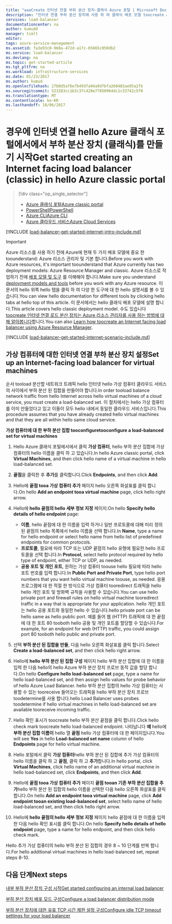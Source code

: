 ```yaml
---
title: "aaaCreate 인터넷 연결 부하 분산 장치-클래식 Azure 포털 | Microsoft Docs"
description: "인터넷 연결 부하 분산 장치에 사용 하 여 클래식 배포 모델 toocreate Azure 클래식 포털 hello 하는 방법에 대해 알아봅니다"
services: load-balancer
documentationcenter: na
author: kumudd
manager: timlt
editor: 
tags: azure-service-management
ms.assetid: fa3e93c0-968a-472d-a17c-65665c050db2
ms.service: load-balancer
ms.devlang: na
ms.topic: get-started-article
ms.tgt_pltfrm: na
ms.workload: infrastructure-services
ms.date: 01/23/2017
ms.author: kumud
ms.openlocfilehash: 27b0d5af6e7b493fa94a9dfbfa260483ae95a2fb
ms.sourcegitcommit: 523283cc1b3c37c428e77850964dc1c33742c5f0
ms.translationtype: MT
ms.contentlocale: ko-KR
ms.lasthandoff: 10/06/2017
---
```

# <a name="get-started-creating-an-internet-facing-load-balancer-classic-in-hello-azure-classic-portal"></a><span data-ttu-id="e4565-103">경우에 인터넷 연결 hello Azure 클래식 포털에서에서 부하 분산 장치 (클래식)를 만들기 시작</span><span class="sxs-lookup"><span data-stu-id="e4565-103">Get started creating an Internet facing load balancer (classic) in hello Azure classic portal</span></span>

> [!div class="op_single_selector"]
> * [<span data-ttu-id="e4565-104">Azure 클래식 포털</span><span class="sxs-lookup"><span data-stu-id="e4565-104">Azure classic portal</span></span>](../load-balancer/load-balancer-get-started-internet-classic-portal.md)
> * [<span data-ttu-id="e4565-105">PowerShell</span><span class="sxs-lookup"><span data-stu-id="e4565-105">PowerShell</span></span>](../load-balancer/load-balancer-get-started-internet-classic-ps.md)
> * [<span data-ttu-id="e4565-106">Azure CLI</span><span class="sxs-lookup"><span data-stu-id="e4565-106">Azure CLI</span></span>](../load-balancer/load-balancer-get-started-internet-classic-cli.md)
> * [<span data-ttu-id="e4565-107">Azure 클라우드 서비스</span><span class="sxs-lookup"><span data-stu-id="e4565-107">Azure Cloud Services</span></span>](../load-balancer/load-balancer-get-started-internet-classic-cloud.md)

[!INCLUDE [load-balancer-get-started-internet-intro-include.md](../../includes/load-balancer-get-started-internet-intro-include.md)]

> [!IMPORTANT]
> <span data-ttu-id="e4565-108">Azure 리소스를 사용 하기 전에 Azure에 현재 두 가지 배포 모델에 중요 한 toounderstand: Azure 리소스 관리자 및 기본 합니다.</span><span class="sxs-lookup"><span data-stu-id="e4565-108">Before you work with Azure resources, it's important toounderstand that Azure currently has two deployment models: Azure Resource Manager and classic.</span></span> <span data-ttu-id="e4565-109">Azure 리소스로 작업하기 전에 [배포 모델 및 도구](../azure-classic-rm.md) 를 이해해야 합니다.</span><span class="sxs-lookup"><span data-stu-id="e4565-109">Make sure you understand [deployment models and tools](../azure-classic-rm.md) before you work with any Azure resource.</span></span> <span data-ttu-id="e4565-110">이 문서의 hello 위쪽 hello 탭을 클릭 하 여 다양 한 도구에 대 한 hello 설명서를 볼 수 있습니다.</span><span class="sxs-lookup"><span data-stu-id="e4565-110">You can view hello documentation for different tools by clicking hello tabs at hello top of this article.</span></span> <span data-ttu-id="e4565-111">이 문서에서는 hello 클래식 배포 모델에 설명 합니다.</span><span class="sxs-lookup"><span data-stu-id="e4565-111">This article covers hello classic deployment model.</span></span> <span data-ttu-id="e4565-112">수도 있습니다 [toocreate 인터넷 연결 로드 분산 장치는 Azure 리소스 관리자를 사용 하는 방법에 대해 알아봅니다](load-balancer-get-started-internet-arm-ps.md)합니다.</span><span class="sxs-lookup"><span data-stu-id="e4565-112">You can also [Learn how toocreate an Internet facing load balancer using Azure Resource Manager](load-balancer-get-started-internet-arm-ps.md).</span></span>

[!INCLUDE [load-balancer-get-started-internet-scenario-include.md](../../includes/load-balancer-get-started-internet-scenario-include.md)]

## <a name="set-up-an-internet-facing-load-balancer-for-virtual-machines"></a><span data-ttu-id="e4565-113">가상 컴퓨터에 대한 인터넷 연결 부하 분산 장치 설정</span><span class="sxs-lookup"><span data-stu-id="e4565-113">Set up an Internet-facing load balancer for virtual machines</span></span>

<span data-ttu-id="e4565-114">순서 tooload 분산할 네트워크 트래픽 hello 인터넷 hello 가상 컴퓨터 클라우드 서비스의 사이에서 부하 분산 된 집합을 만들어야 합니다.</span><span class="sxs-lookup"><span data-stu-id="e4565-114">In order tooload balance network traffic from hello Internet across hello virtual machines of a cloud service, you must create a load-balanced set.</span></span> <span data-ttu-id="e4565-115">이 절차에서는 hello 가상 컴퓨터를 이미 만들었다고 있고 이들이 모두 hello 내에서 동일한 클라우드 서비스입니다.</span><span class="sxs-lookup"><span data-stu-id="e4565-115">This procedure assumes that you have already created hello virtual machines and that they are all within hello same cloud service.</span></span>

<span data-ttu-id="e4565-116">**가상 컴퓨터에 대 한 부하 분산 집합 tooconfigure**</span><span class="sxs-lookup"><span data-stu-id="e4565-116">**tooconfigure a load-balanced set for virtual machines**</span></span>

1. <span data-ttu-id="e4565-117">Hello Azure 클래식 포털에서에서 클릭 **가상 컴퓨터**, hello 부하 분산 집합에 가상 컴퓨터의 hello 이름을 클릭 하 고 있습니다.</span><span class="sxs-lookup"><span data-stu-id="e4565-117">In hello Azure classic portal, click **Virtual Machines**, and then click hello name of a virtual machine in hello load-balanced set.</span></span>
2. <span data-ttu-id="e4565-118">**끝점**을 클릭한 후 **추가**를 클릭합니다.</span><span class="sxs-lookup"><span data-stu-id="e4565-118">Click **Endpoints**, and then click **Add**.</span></span>
3. <span data-ttu-id="e4565-119">Hello에 **끝점 tooa 가상 컴퓨터 추가** 페이지 hello 오른쪽 화살표를 클릭 합니다.</span><span class="sxs-lookup"><span data-stu-id="e4565-119">On hello **Add an endpoint tooa virtual machine** page, click hello right arrow.</span></span>
4. <span data-ttu-id="e4565-120">Hello에 **hello 끝점의 hello 세부 정보 지정** 페이지:</span><span class="sxs-lookup"><span data-stu-id="e4565-120">On hello **Specify hello details of hello endpoint** page:</span></span>

   * <span data-ttu-id="e4565-121">**이름**, hello 끝점에 대 한 이름을 입력 하거나 일반 프로토콜에 대해 미리 정의 된 끝점의 hello 목록에서 hello 이름을 선택 합니다.</span><span class="sxs-lookup"><span data-stu-id="e4565-121">In **Name**, type a name for hello endpoint or select hello name from hello list of predefined endpoints for common protocols.</span></span>
   * <span data-ttu-id="e4565-122">**프로토콜**, 필요에 따라 TCP 또는 UDP 끝점의 hello 유형에 필요한 hello 프로토콜을 선택 합니다.</span><span class="sxs-lookup"><span data-stu-id="e4565-122">In **Protocol**, select hello protocol required by hello type of endpoint, either TCP or UDP, as needed.</span></span>
   * <span data-ttu-id="e4565-123">**공용 포트 및 개인 포트**, 원하는 가상 컴퓨터 toouse hello 필요에 따라 hello 포트 번호를 입력 합니다.</span><span class="sxs-lookup"><span data-stu-id="e4565-123">In **Public Port and Private Port**, type hello port numbers that you want hello virtual machine toouse, as needed.</span></span> <span data-ttu-id="e4565-124">응용 프로그램에 대 한 적절 한 방식으로 가상 컴퓨터 tooredirect 트래픽을 hello hello 개인 포트 및 방화벽 규칙을 사용할 수 있습니다.</span><span class="sxs-lookup"><span data-stu-id="e4565-124">You can use hello private port and firewall rules on hello virtual machine tooredirect traffic in a way that is appropriate for your application.</span></span> <span data-ttu-id="e4565-125">hello 개인 포트는 hello 공용 포트와 동일한 hello 수 있습니다.</span><span class="sxs-lookup"><span data-stu-id="e4565-125">hello private port can be hello same as hello public port.</span></span> <span data-ttu-id="e4565-126">예를 들어 웹 (HTTP) 트래픽에 대 한 끝점에 대 한 포트 80 tooboth hello 공용 및 개인 포트를 할당할 수 있습니다.</span><span class="sxs-lookup"><span data-stu-id="e4565-126">For example, for an endpoint for web (HTTP) traffic, you could assign port 80 tooboth hello public and private port.</span></span>

5. <span data-ttu-id="e4565-127">선택 **부하 분산 된 집합을 만들**, 다음 hello 오른쪽 화살표를 클릭 합니다.</span><span class="sxs-lookup"><span data-stu-id="e4565-127">Select **Create a load-balanced set**, and then click hello right arrow.</span></span>
6. <span data-ttu-id="e4565-128">Hello에 **hello 부하 분산 된 집합 구성** 페이지 hello 부하 분산 집합에 대 한 이름을 입력 한 다음 hello의 hello Azure 부하 분산 장치 프로브 동작 값을 할당 합니다.</span><span class="sxs-lookup"><span data-stu-id="e4565-128">On hello **Configure hello load-balanced set** page, type a name for hello load-balanced set, and then assign hello values for probe behavior of hello Azure Load Balancer.</span></span> <span data-ttu-id="e4565-129">hello 부하 분산 집합의 hello 가상 컴퓨터는 사용할 수 있는 tooreceive 들어오는 트래픽을 hello 부하 분산 장치 프로브 toodetermine를 사용 합니다.</span><span class="sxs-lookup"><span data-stu-id="e4565-129">hello Load Balancer uses probes toodetermine if hello virtual machines in hello load-balanced set are available tooreceive incoming traffic.</span></span>
7. <span data-ttu-id="e4565-130">Hello 확인 표시가 toocreate hello 부하 분산 끝점을 클릭 합니다.</span><span class="sxs-lookup"><span data-stu-id="e4565-130">Click hello check mark toocreate hello load-balanced endpoint.</span></span> <span data-ttu-id="e4565-131">나타납니다 **예** hello에 **부하 분산 집합 이름이** hello 열 **끝점** hello 가상 컴퓨터에 대 한 페이지입니다.</span><span class="sxs-lookup"><span data-stu-id="e4565-131">You will see **Yes** in hello **Load-balanced set name** column of hello **Endpoints** page for hello virtual machine.</span></span>
8. <span data-ttu-id="e4565-132">Hello 포털에서 클릭 **가상 컴퓨터**hello 부하 분산 된 집합에 추가 가상 컴퓨터의 hello 이름을 클릭 하 고 **끝점**, 클릭 하 고 **추가**합니다.</span><span class="sxs-lookup"><span data-stu-id="e4565-132">In hello portal, click **Virtual Machines**, click hello name of an additional virtual machine in hello load-balanced set, click **Endpoints**, and then click **Add**.</span></span>
9. <span data-ttu-id="e4565-133">Hello에 **끝점 tooa 가상 컴퓨터 추가** 페이지 **끝점 tooan 기존 부하 분산 집합을 추가**hello 부하 분산 된 집합의 hello 이름을 선택한 다음 hello 오른쪽 화살표를 클릭 합니다.</span><span class="sxs-lookup"><span data-stu-id="e4565-133">On hello **Add an endpoint tooa virtual machine** page, click **Add endpoint tooan existing load-balanced set**, select hello name of hello load-balanced set, and then click hello right arrow.</span></span>
10. <span data-ttu-id="e4565-134">Hello에 **hello 끝점의 hello 세부 정보 지정** 페이지 hello 끝점에 대 한 이름을 입력 한 다음 hello 확인 표시를 클릭 합니다.</span><span class="sxs-lookup"><span data-stu-id="e4565-134">On hello **Specify hello details of hello endpoint** page, type a name for hello endpoint, and then click hello check mark.</span></span>

<span data-ttu-id="e4565-135">Hello 추가 가상 컴퓨터의 hello 부하 분산 된 집합의 경우 8 ~ 10 단계를 반복 합니다.</span><span class="sxs-lookup"><span data-stu-id="e4565-135">For hello additional virtual machines in hello load-balanced set, repeat steps 8-10.</span></span>

## <a name="next-steps"></a><span data-ttu-id="e4565-136">다음 단계</span><span class="sxs-lookup"><span data-stu-id="e4565-136">Next steps</span></span>

[<span data-ttu-id="e4565-137">내부 부하 분산 장치 구성 시작</span><span class="sxs-lookup"><span data-stu-id="e4565-137">Get started configuring an internal load balancer</span></span>](load-balancer-get-started-ilb-arm-ps.md)

[<span data-ttu-id="e4565-138">부하 분산 장치 배포 모드 구성</span><span class="sxs-lookup"><span data-stu-id="e4565-138">Configure a load balancer distribution mode</span></span>](load-balancer-distribution-mode.md)

[<span data-ttu-id="e4565-139">부하 분산 장치에 대한 유휴 TCP 시간 제한 설정 구성</span><span class="sxs-lookup"><span data-stu-id="e4565-139">Configure idle TCP timeout settings for your load balancer</span></span>](load-balancer-tcp-idle-timeout.md)
